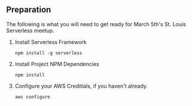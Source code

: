 ## Preparation

The following is what you will need to get ready for March 5th's St. Louis Serverless meetup.

1. Install Serverless Framework

    ```npm install -g serverless```

2. Install Project NPM Dependencies

    ```npm install```

3. Configure your AWS Creditials, if you haven't already.

    ```aws configure```